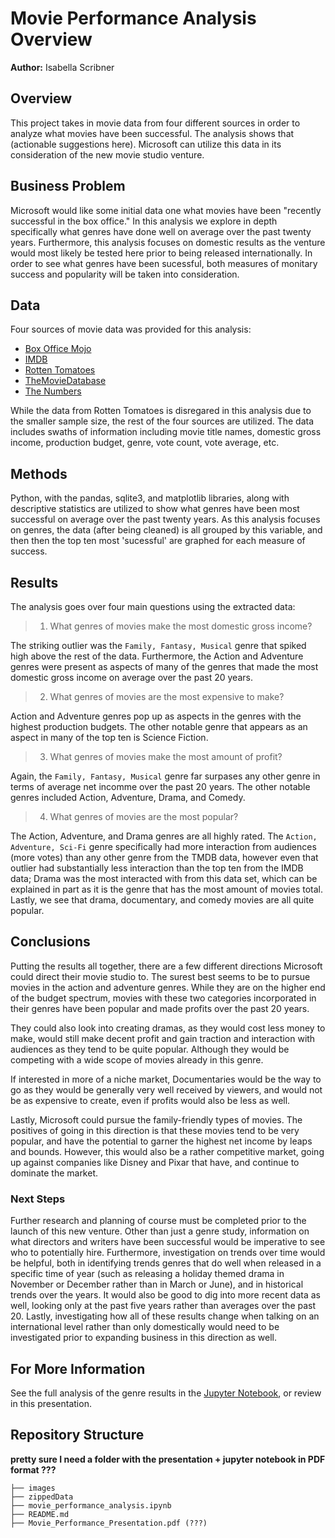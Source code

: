 # Movie Performance Analysis Overview

**Author:** Isabella Scribner

## Overview

This project takes in movie data from four different sources in order to analyze what movies have been successful. The analysis shows that (actionable suggestions here). Microsoft can utilize this data in its consideration of the new movie studio venture.


## Business Problem

Microsoft would like some initial data one what movies have been "recently successful in the box office."  In this analysis we explore in depth specifically what genres have done well on average over the past twenty years.  Furthermore, this analysis focuses on domestic results as the venture would most likely be tested here prior to being released internationally.  In order to see what genres have been sucessful, both measures of monitary success and popularity will be taken into consideration.


## Data

Four sources of movie data was provided for this analysis:
* [Box Office Mojo](https://www.boxofficemojo.com/)
* [IMDB](https://www.imdb.com/)
* [Rotten Tomatoes](https://www.rottentomatoes.com/)
* [TheMovieDatabase](https://www.themoviedb.org/)
* [The Numbers](https://www.the-numbers.com/)

While the data from Rotten Tomatoes is disregared in this analysis due to the smaller sample size, the rest of the four sources are utilized. The data includes swaths of information including movie title names, domestic gross income, production budget, genre, vote count, vote average, etc.


## Methods

Python, with the pandas, sqlite3, and matplotlib libraries, along with descriptive statistics are utilized to show what genres have been most successful on average over the past twenty years. As this analysis focuses on genres, the data (after being cleaned) is all grouped by this variable, and then then the top ten most 'sucessful' are graphed for each measure of success. 

## Results

The analysis goes over four main questions using the extracted data:

> 1. What genres of movies make the most domestic gross income?

The striking outlier was the `Family, Fantasy, Musical` genre that spiked high above the rest of the data. Furthermore, the Action and Adventure genres were present as aspects of many of the genres that made the most domestic gross income on average over the past 20 years.
    
> 2. What genres of movies are the most expensive to make?

Action and Adventure genres pop up as aspects in the genres with the highest production budgets.  The other notable genre that appears as an aspect in many of the top ten is Science Fiction.

> 3. What genres of movies make the most amount of profit?

Again, the `Family, Fantasy, Musical` genre far surpases any other genre in terms of average net incomme over the past 20 years. The other notable genres included Action, Adventure, Drama, and Comedy.

> 4. What genres of movies are the most popular?

The Action, Adventure, and Drama genres are all highly rated. The `Action, Adventure, Sci-Fi` genre specifically had more interaction from audiences (more votes) than any other genre from the TMDB data, however even that outlier had substantially less interaction than the top ten from the IMDB data; Drama was the most interacted with from this data set, which can be explained in part as it is the genre that has the most amount of movies total.  Lastly, we see that drama, documentary, and comedy movies are all quite popular.

## Conclusions

Putting the results all together, there are a few different directions Microsoft could direct their movie studio to.  The surest best seems to be to pursue movies in the action and adventure genres. While they are on the higher end of the budget spectrum, movies with these two categories incorporated in their genres have been popular and made profits over the past 20 years. 

They could also look into creating dramas, as they would cost less money to make, would still make decent profit and gain traction and interaction with audiences as they tend to be quite popular.  Although they would be competing with a wide scope of movies already in this genre.

If interested in more of a niche market, Documentaries would be the way to go as they would be generally very well received by viewers, and would not be as expensive to create, even if profits would also be less as well.  

Lastly, Microsoft could pursue the family-friendly types of movies.  The positives of going in this direction is that these movies tend to be very popular, and have the potential to garner the highest net income by leaps and bounds.  However, this would also be a rather competitive market, going up against companies like Disney and Pixar that have, and continue to dominate the market.

### Next Steps

Further research and planning of course must be completed prior to the launch of this new venture. Other than just a genre study, information on what directors and writers have been successful would be imperative to see who to potentially hire. Furthermore, investigation on trends over time would be helpful, both in identifying trends genres that do well when released in a specific time of year (such as releasing a holiday themed drama in November or December rather than in March or June), and in historical trends over the years.  It would also be good to dig into more recent data as well, looking only at the past five years rather than averages over the past 20. Lastly, investigating how all of these results change when talking on an international level rather than only domestically would need to be investigated prior to expanding business in this direction as well.

## For More Information

See the full analysis of the genre results in the [Jupyter Notebook](https://github.com/Bella3s/movie-analysis-project/blob/master/movie_performance_analysis.ipynb), or review in this presentation.

## Repository Structure

**pretty sure I need a folder with the presentation + jupyter notebook in PDF format ???**

```
├── images
├── zippedData
├── movie_performance_analysis.ipynb
├── README.md
├── Movie_Performance_Presentation.pdf (???)
```